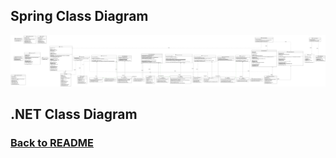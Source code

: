 ## Spring Class Diagram

![](./SpringCD.svg)

## .NET Class Diagram

### [Back to README](../../README.md)